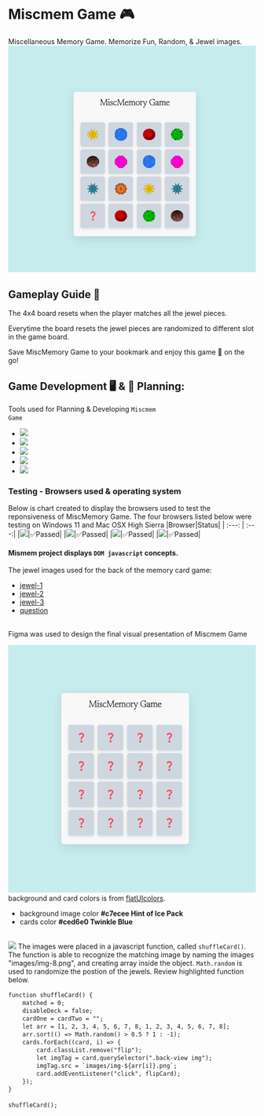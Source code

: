 # Miscmem Game &#127918;
Miscellaneous Memory Game. 
Memorize Fun, Random, &amp; Jewel images.
![Figma](images/miscmemGAME.png)
## Gameplay Guide &#128211;

The 4x4 board resets when the player matches all the jewel pieces.

Everytime the board resets the jewel pieces are randomized to different slot in the game board.

Save MiscMemory Game to your bookmark and enjoy this game &#127922; on the go!

## Game Development	&#128421; & &#128271; Planning:
Tools used for Planning & Developing <code>Miscmem Game</code>
- <img src="https://img.shields.io/badge/Figma-F24E1E?style=for-the-badge&logo=figma&logoColor=white" /> 
- <img src="https://img.shields.io/badge/Inkscape-000000?style=for-the-badge&logo=Inkscape&logoColor=white" />  
- <img src="https://img.shields.io/badge/Visual_Studio-5C2D91?style=for-the-badge&logo=visual%20studio&logoColor=white" />
- <img src="https://img.shields.io/badge/GitHub-100000?style=for-the-badge&logo=github&logoColor=white" />
- <img src="https://img.shields.io/badge/Netlify-00C7B7?style=for-the-badge&logo=netlify&logoColor=white" /> 

### Testing - Browsers used & operating system
Below is chart created to display the browsers used to test the reponsiveness of MiscMemory Game.
The four browsers listed below were testing on Windows 11 and Mac OSX High Sierra
|Browser|Status|
| :---: | :---:|
|<img src="https://img.shields.io/badge/Google_chrome-4285F4?style=for-the-badge&logo=Google-chrome&logoColor=white" />|&#9989;Passed|
|<img src="https://img.shields.io/badge/Firefox_Browser-FF7139?style=for-the-badge&logo=Firefox-Browser&logoColor=white" />|&#9989;Passed|
|<img src="https://img.shields.io/badge/Microsoft_Edge-0078D7?style=for-the-badge&logo=Microsoft-edge&logoColor=white" />|&#9989;Passed|
|<img src="https://img.shields.io/badge/Safari-000000?style=for-the-badge&logo=safari&logoColor=white" />|&#9989;Passed|

#### Mismem project displays <code>DOM javascript</code> concepts.

The jewel images used for the back of the memory card game:
  - [jewel-1](images/img-1.png)
  - [jewel-2](images/img-2.png)
  - [jewel-3](images/img-3.png)
  - [question](images/que_icon.svg)
<br>
Figma was used to design the final visual presentation of Miscmem Game

![Figma](images/miscmemBOARD.png)
background and card colors is from [flatUIcolors](https://flatuicolors.com).
  - background image color **#c7ecee Hint of Ice Pack**
  - cards color **#ced6e0 Twinkle Blue**
<br>
<img src="https://img.shields.io/badge/JavaScript-323330?style=for-the-badge&logo=javascript&logoColor=F7DF1E" /> 
The images were placed in a javascript function, called <code>shuffleCard()</code>. 
The function is able to recognize the matching image by naming the images "images/img-8.png", and creating array inside the object. 
<code>Math.random</code> is used to randomize the postion of the jewels. Review highlighted function below.

```
function shuffleCard() {
    matched = 0;
    disableDeck = false;
    cardOne = cardTwo = "";
    let arr = [1, 2, 3, 4, 5, 6, 7, 8, 1, 2, 3, 4, 5, 6, 7, 8];
    arr.sort(() => Math.random() > 0.5 ? 1 : -1);
    cards.forEach((card, i) => {
        card.classList.remove("flip");
        let imgTag = card.querySelector(".back-view img");
        imgTag.src = `images/img-${arr[i]}.png`;
        card.addEventListener("click", flipCard);
    });
}

shuffleCard();
```
